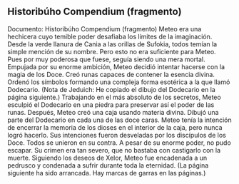 ## Historibúho Compendium (fragmento)
Documento: Historibúho Compendium (fragmento)
Meteo era una hechicera cuyo temible poder desafiaba los límites de la imaginación. Desde la verde llanura de Cania a las orillas de Sufokia, todos temían la simple mención de su nombre. Pero esto no era suficiente para Meteo. Pues por muy poderosa que fuese, seguía siendo una mera mortal.
Empujada por su enorme ambición, Meteo decidió intentar hacerse con la magia de los Doce. Creó runas capaces de contener la esencia divina. Ordenó los símbolos formando una compleja forma esotérica a la que llamó Dodecario.
(Nota de Jeduich: He copiado el dibujo del Dodecario en la página siguiente.)
Trabajando en el más absoluto de los secretos, Meteo esculpió el Dodecario en una piedra para preservar así el poder de las runas. Después, Meteo creó una caja usando materia divina. Dibujó una parte del Dodecario en cada una de las doce caras.
Meteo tenía la intención de encerrar la memoria de los dioses en el interior de la caja, pero nunca logró hacerlo.  Sus intenciones fueron desveladas por los discípulos de los Doce. Todos se unieron en su contra. A pesar de su enorme poder, no pudo escapar. Su crimen era tan severo, que no bastaba con castigarlo con la muerte. Siguiendo los deseos de Xelor, Meteo fue encadenada a un pedrusco y condenada a sufrir durante toda la eternidad.
(La página siguiente ha sido arrancada. Hay marcas de garras en las páginas.)
